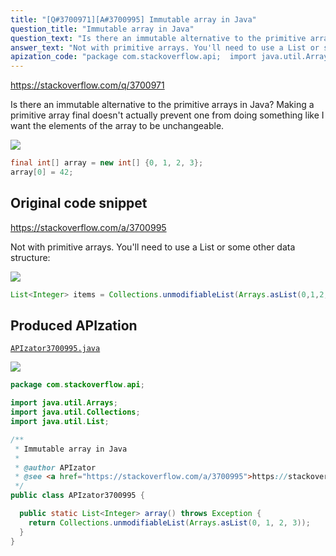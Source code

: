 ```yaml
---
title: "[Q#3700971][A#3700995] Immutable array in Java"
question_title: "Immutable array in Java"
question_text: "Is there an immutable alternative to the primitive arrays in Java? Making a primitive array final doesn't actually prevent one from doing something like I want the elements of the array to be unchangeable."
answer_text: "Not with primitive arrays. You'll need to use a List or some other data structure:"
apization_code: "package com.stackoverflow.api;  import java.util.Arrays; import java.util.Collections; import java.util.List;  /**  * Immutable array in Java  *  * @author APIzator  * @see <a href=\"https://stackoverflow.com/a/3700995\">https://stackoverflow.com/a/3700995</a>  */ public class APIzator3700995 {    public static List<Integer> array() throws Exception {     return Collections.unmodifiableList(Arrays.asList(0, 1, 2, 3));   } }"
---
```


https://stackoverflow.com/q/3700971

Is there an immutable alternative to the primitive arrays in Java? Making a primitive array final doesn&#x27;t actually prevent one from doing something like
I want the elements of the array to be unchangeable.


<div class="code-logo"><img src="/stackoverflow.png" /></div>

```java
final int[] array = new int[] {0, 1, 2, 3};
array[0] = 42;
```


## Original code snippet

https://stackoverflow.com/a/3700995

Not with primitive arrays. You&#x27;ll need to use a List or some other data structure:

<div class="code-logo"><img src="/stackoverflow.png" /></div>

```java
List<Integer> items = Collections.unmodifiableList(Arrays.asList(0,1,2,3));
```

## Produced APIzation

[`APIzator3700995.java`](https://github.com/blind-papers/apization-temp-data/raw/main/search/APIzator3700995.java)

<div class="code-logo"><img src="/apizator.png" /></div>

```java
package com.stackoverflow.api;

import java.util.Arrays;
import java.util.Collections;
import java.util.List;

/**
 * Immutable array in Java
 *
 * @author APIzator
 * @see <a href="https://stackoverflow.com/a/3700995">https://stackoverflow.com/a/3700995</a>
 */
public class APIzator3700995 {

  public static List<Integer> array() throws Exception {
    return Collections.unmodifiableList(Arrays.asList(0, 1, 2, 3));
  }
}

```